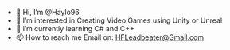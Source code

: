 - 👋 Hi, I’m @Haylo96
- 👀 I’m interested in Creating Video Games using Unity or Unreal
- 🌱 I’m currently learning C# and C++
- 📫 How to reach me Email on: HFLeadbeater@Gmail.com

<!---
Haylo96/Haylo96 is a ✨ special ✨ repository because its `README.md` (this file) appears on your GitHub profile.
You can click the Preview link to take a look at your changes.
--->
